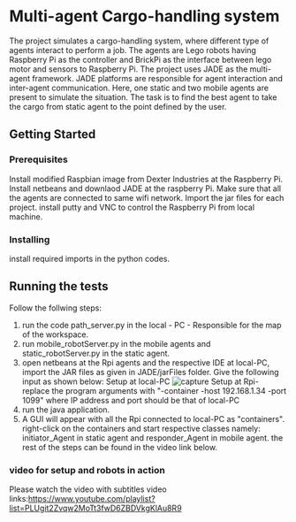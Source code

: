 # Multi-agent Cargo-handling system

The project simulates a cargo-handling system, where different type of agents interact to perform a job. The agents are Lego robots having Raspberry Pi as the controller and BrickPi as the interface between lego motor and sensors to Raspberry Pi. The project uses JADE as the multi-agent framework. JADE platforms are responsible for agent interaction and inter-agent communication. Here, one static and two mobile agents are present to simulate the situation. The task is to find the best agent to take the cargo from static agent to the point defined by the user. 

## Getting Started

### Prerequisites

Install modified Raspbian image from Dexter Industries at the Raspberry Pi. Install netbeans and downlaod JADE at the raspberry Pi. Make sure that all the agents are connected to same wifi network. Import the jar files for each project. install putty and VNC to control the Raspberry Pi from local machine.

### Installing

install required imports in the python codes.

## Running the tests

Follow the follwing steps:
1. run the code path_server.py in the local - PC - Responsible for the map of the workspace.
2. run mobile_robotServer.py in the mobile agents and static_robotServer.py in the static agent.
3. open netbeans at the Rpi agents and the respective IDE at local-PC, import the JAR files as given in JADE/jarFiles folder. Give the following input as shown below:
Setup at local-PC
![capture](https://user-images.githubusercontent.com/25124540/29600662-e6417454-87df-11e7-9893-ae9073a53b04.PNG)
Setup at Rpi-
replace the program arguments with "-container -host 192.168.1.34 -port 1099" where IP address and port should be that of local-PC
4. run the java application. 
5. A GUI will appear with all the Rpi connected to local-PC as "containers". right-click on the containers and start respective classes namely: initiator_Agent in static agent and responder_Agent in mobile agent. the rest of the steps can be found in the video link below.

### video for setup and robots in action
Please watch the video with subtitles 
video links:https://www.youtube.com/playlist?list=PLUgit2Zvqw2MoTt3fwD6ZBDVkgKlAu8R9
